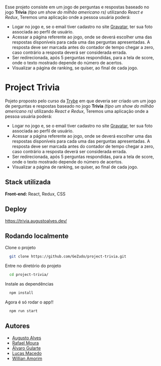 Esse projeto consiste em um jogo de perguntas e respostas baseado no jogo **Trivia** _(tipo um show do milhão americano rs)_ utilizando _React e Redux_, Teremos uma aplicação onde a pessoa usuária poderá:

  - Logar no jogo e, se o email tiver cadastro no site [Gravatar](https://pt.gravatar.com/), ter sua foto associada ao perfil de usuário.
  - Acessar a página referente ao jogo, onde se deverá escolher uma das respostas disponíveis para cada uma das perguntas apresentadas. A resposta deve ser marcada antes do contador de tempo chegar a zero, caso contrário a resposta deverá ser considerada errada.
  - Ser redirecionada, após 5 perguntas respondidas, para a tela de score, onde o texto mostrado depende do número de acertos.
  - Visualizar a página de ranking, se quiser, ao final de cada jogo.


# Project Trivia

Pojeto proposto pelo curso da [Trybe](https://betrybe.com) em que deveria ser criado um um jogo de perguntas e respostas baseado no jogo **Trivia** _(tipo um show do milhão americano rs)_ utilizando _React e Redux_, Teremos uma aplicação onde a pessoa usuária poderá:

  - Logar no jogo e, se o email tiver cadastro no site [Gravatar](https://pt.gravatar.com/), ter sua foto associada ao perfil de usuário.
  - Acessar a página referente ao jogo, onde se deverá escolher uma das respostas disponíveis para cada uma das perguntas apresentadas. A resposta deve ser marcada antes do contador de tempo chegar a zero, caso contrário a resposta deverá ser considerada errada.
  - Ser redirecionada, após 5 perguntas respondidas, para a tela de score, onde o texto mostrado depende do número de acertos.
  - Visualizar a página de ranking, se quiser, ao final de cada jogo.


## Stack utilizada

**Front-end:** React, Redux, CSS


## Deploy

<https://trivia.augustoalves.dev/>


## Rodando localmente

Clone o projeto

```bash
  git clone https://github.com/GeZudo/project-trivia.git
```

Entre no diretório do projeto

```bash
  cd project-trivia/
```

Instale as dependências

```bash
  npm install
```

Agora é só rodar o app!!

```bash
  npm run start
```


## Autores

- [Augusto Alves](https://github.com/GeZudo)
- [Rafael Moura](https://github.com/RafaelMoura11)
- [Álvaro Gularte](https://github.com/alvarogularte)
- [Lucas Macedo](https://github.com/Luc45-R-Macedo)
- [Willian Amorim](https://github.com/WillianAmorim)
